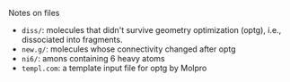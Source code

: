 
Notes on files

- `diss/`: molecules that didn't survive geometry optimization (optg), i.e., dissociated into fragments.
- `new.g/`: molecules whose connectivity changed after optg
- `ni6/`: amons containing 6 heavy atoms
- `templ.com`: a template input file for optg by Molpro

